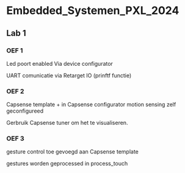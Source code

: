 # Embedded_Systemen_PXL_2024
## Lab 1
### OEF 1
Led poort enabled Via device configurator

UART comunicatie via Retarget IO (prinftf functie)
### OEF 2
Capsense template + in Capsense configurator motion sensing zelf geconfigureed

Gerbruik Capsense tuner om het te visualiseren.
### OEF 3
gesture control toe gevoegd aan Capsense template

gestures worden geprocessed in process_touch
